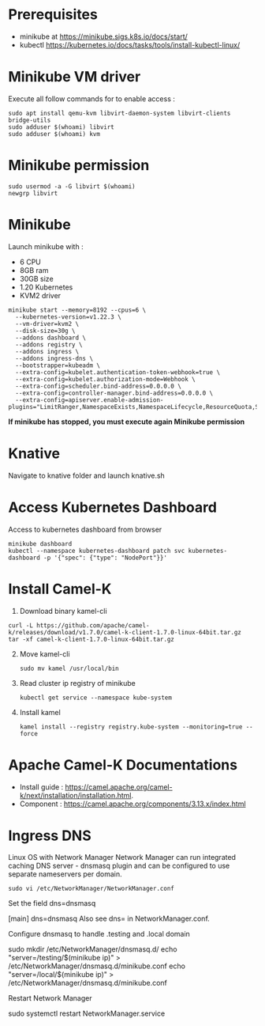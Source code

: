 
# Prerequisites
- minikube at https://minikube.sigs.k8s.io/docs/start/
- kubectl https://kubernetes.io/docs/tasks/tools/install-kubectl-linux/

# Minikube VM driver
Execute all follow commands for to enable access :

```
sudo apt install qemu-kvm libvirt-daemon-system libvirt-clients bridge-utils
sudo adduser $(whoami) libvirt
sudo adduser $(whoami) kvm
```  
# Minikube permission
```
sudo usermod -a -G libvirt $(whoami)
newgrp libvirt
```
# Minikube
Launch minikube with : 

 - 6 CPU
 - 8GB ram
 - 30GB size
 - 1.20 Kubernetes
 - KVM2 driver

```
minikube start --memory=8192 --cpus=6 \
  --kubernetes-version=v1.22.3 \
  --vm-driver=kvm2 \
  --disk-size=30g \
  --addons dashboard \
  --addons registry \
  --addons ingress \
  --addons ingress-dns \
  --bootstrapper=kubeadm \
  --extra-config=kubelet.authentication-token-webhook=true \
  --extra-config=kubelet.authorization-mode=Webhook \
  --extra-config=scheduler.bind-address=0.0.0.0 \
  --extra-config=controller-manager.bind-address=0.0.0.0 \
  --extra-config=apiserver.enable-admission-plugins="LimitRanger,NamespaceExists,NamespaceLifecycle,ResourceQuota,ServiceAccount,DefaultStorageClass,MutatingAdmissionWebhook"
```

**If minikube has stopped, you must execute again Minikube permission**

# Knative
Navigate to knative folder and launch knative.sh

# Access Kubernetes Dashboard
Access to kubernetes dashboard from browser
```
minikube dashboard
kubectl --namespace kubernetes-dashboard patch svc kubernetes-dashboard -p '{"spec": {"type": "NodePort"}}'
```
# Install Camel-K
1. Download binary kamel-cli
```
curl -L https://github.com/apache/camel-k/releases/download/v1.7.0/camel-k-client-1.7.0-linux-64bit.tar.gz
tar -xf camel-k-client-1.7.0-linux-64bit.tar.gz
```
2. Move kamel-cli

    `sudo mv kamel /usr/local/bin`

3. Read cluster ip registry of minikube

    `kubectl get service --namespace kube-system`

4. Install kamel

   `kamel install --registry registry.kube-system --monitoring=true --force`

# Apache Camel-K Documentations
- Install guide : https://camel.apache.org/camel-k/next/installation/installation.html.
- Component : https://camel.apache.org/components/3.13.x/index.html

# Ingress DNS

Linux OS with Network Manager
Network Manager can run integrated caching DNS server - dnsmasq plugin and can be configured to use separate nameservers per domain.

```
sudo vi /etc/NetworkManager/NetworkManager.conf
```
Set the field dns=dnsmasq

[main]
dns=dnsmasq
Also see dns= in NetworkManager.conf.

Configure dnsmasq to handle .testing and .local domain

sudo mkdir /etc/NetworkManager/dnsmasq.d/
echo "server=/testing/$(minikube ip)" > /etc/NetworkManager/dnsmasq.d/minikube.conf
echo "server=/local/$(minikube ip)" > /etc/NetworkManager/dnsmasq.d/minikube.conf

Restart Network Manager

sudo systemctl restart NetworkManager.service